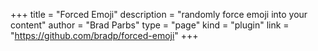+++
title = "Forced Emoji"
description = "randomly force emoji into your content"
author = "Brad Parbs"
type = "page"
kind = "plugin"
link = "https://github.com/bradp/forced-emoji"
+++
